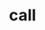 ---
category: 4-letters
denotation: null
name: call
reference_link: https://www.etymonline.com/word/call
root_language: null
root_name: null
title: call
type: free
word_sums:
- respelling: call
  sum: 'Call + '
---